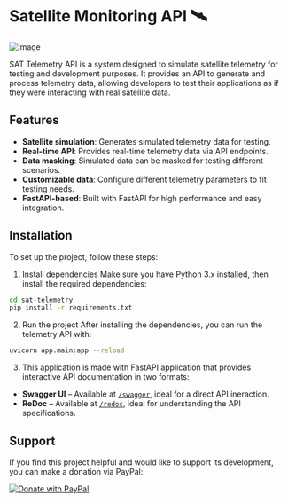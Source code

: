 # Satellite Monitoring API 🛰️

![image](https://github.com/user-attachments/assets/0c3388a6-da56-4d4d-85d8-c0ba004ff642)



SAT Telemetry API is a system designed to simulate satellite telemetry for testing and development purposes. It provides an API to generate and process telemetry data, allowing developers to test their applications as if they were interacting with real satellite data.

## Features

- **Satellite simulation**: Generates simulated telemetry data for testing.
- **Real-time API**: Provides real-time telemetry data via API endpoints.
- **Data masking**: Simulated data can be masked for testing different scenarios.
- **Customizable data**: Configure different telemetry parameters to fit testing needs.
- **FastAPI-based**: Built with FastAPI for high performance and easy integration.

## Installation

To set up the project, follow these steps:

1. Install dependencies
Make sure you have Python 3.x installed, then install the required dependencies:

```bash
cd sat-telemetry
pip install -r requirements.txt
```

2. Run the project
After installing the dependencies, you can run the telemetry API with:
```bash
uvicorn app.main:app --reload
```

3. This application is made with FastAPI application that provides interactive API documentation in two formats:

- **Swagger UI** – Available at [`/swagger`](http://localhost:8000/swagger), ideal for a direct API ineraction.
- **ReDoc** – Available at [`/redoc`](http://localhost:8000/redoc), ideal for understanding the API specifications.

## Support

If you find this project helpful and would like to support its development, you can make a donation via PayPal:

[![Donate with PayPal](https://www.paypalobjects.com/en_US/i/btn/btn_donate_LG.gif)](https://www.paypal.com/donate/?hosted_button_id=X8VJ3YCNH67W2)


